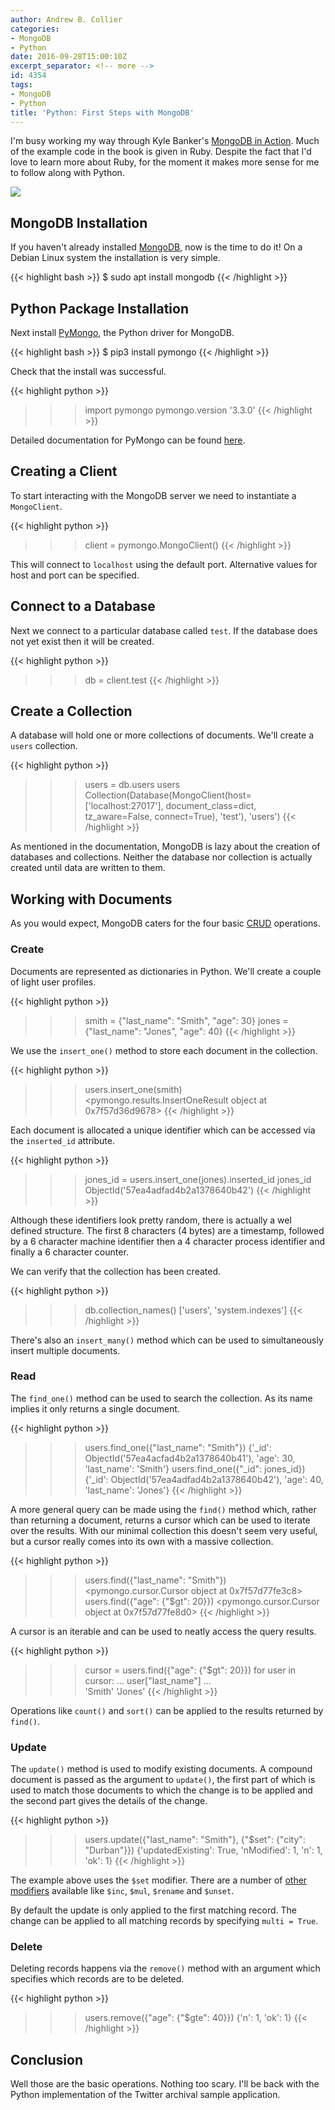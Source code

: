 ```yaml
---
author: Andrew B. Collier
categories:
- MongoDB
- Python
date: 2016-09-28T15:00:10Z
excerpt_separator: <!-- more -->
id: 4354
tags:
- MongoDB
- Python
title: 'Python: First Steps with MongoDB'
---
```


I'm busy working my way through Kyle Banker's [MongoDB in Action](https://www.manning.com/books/mongodb-in-action). Much of the example code in the book is given in Ruby. Despite the fact that I'd love to learn more about Ruby, for the moment it makes more sense for me to follow along with Python.

<!--more-->

<img src="/img/2016/09/mongodb-logo.png" >

## MongoDB Installation

If you haven't already installed [MongoDB](https://www.mongodb.com/), now is the time to do it! On a Debian Linux system the installation is very simple.

{{< highlight bash >}}
$ sudo apt install mongodb
{{< /highlight >}}

## Python Package Installation

Next install [PyMongo](https://github.com/mongodb/mongo-python-driver), the Python driver for MongoDB.

{{< highlight bash >}}
$ pip3 install pymongo
{{< /highlight >}}

Check that the install was successful.

{{< highlight python >}}
>>> import pymongo
>>> pymongo.version
'3.3.0'
{{< /highlight >}}

Detailed documentation for PyMongo can be found [here](https://api.mongodb.com/python/current/).

## Creating a Client

To start interacting with the MongoDB server we need to instantiate a `MongoClient`.

{{< highlight python >}}
>>> client = pymongo.MongoClient()
{{< /highlight >}}

This will connect to `localhost` using the default port. Alternative values for host and port can be specified.

## Connect to a Database

Next we connect to a particular database called `test`. If the database does not yet exist then it will be created.

{{< highlight python >}}
>>> db = client.test
{{< /highlight >}}

## Create a Collection

A database will hold one or more collections of documents. We'll create a `users` collection.

{{< highlight python >}}
>>> users = db.users
>>> users
Collection(Database(MongoClient(host=['localhost:27017'], document_class=dict, tz_aware=False, connect=True), 'test'), 'users')
{{< /highlight >}}

As mentioned in the documentation, MongoDB is lazy about the creation of databases and collections. Neither the database nor collection is actually created until data are written to them.

## Working with Documents

As you would expect, MongoDB caters for the four basic [CRUD](https://en.wikipedia.org/wiki/Create,_read,_update_and_delete) operations.

### Create

Documents are represented as dictionaries in Python. We'll create a couple of light user profiles.

{{< highlight python >}}
>>> smith = {"last_name": "Smith", "age": 30}
>>> jones = {"last_name": "Jones", "age": 40}
{{< /highlight >}}

We use the `insert_one()` method to store each document in the collection.

{{< highlight python >}}
>>> users.insert_one(smith)
<pymongo.results.InsertOneResult object at 0x7f57d36d9678>
{{< /highlight >}}

Each document is allocated a unique identifier which can be accessed via the `inserted_id` attribute.

{{< highlight python >}}
>>> jones_id = users.insert_one(jones).inserted_id
>>> jones_id
ObjectId('57ea4adfad4b2a1378640b42')
{{< /highlight >}}

Although these identifiers look pretty random, there is actually a wel defined structure. The first 8 characters (4 bytes) are a timestamp, followed by a 6 character machine identifier then a 4 character process identifier and finally a 6 character counter.

We can verify that the collection has been created.

{{< highlight python >}}
>>> db.collection_names()
['users', 'system.indexes']
{{< /highlight >}}

There's also an `insert_many()` method which can be used to simultaneously insert multiple documents.

### Read

The `find_one()` method can be used to search the collection. As its name implies it only returns a single document.

{{< highlight python >}}
>>> users.find_one({"last_name": "Smith"})
{'_id': ObjectId('57ea4acfad4b2a1378640b41'), 'age': 30, 'last_name': 'Smith'}
>>> users.find_one({"_id": jones_id})
{'_id': ObjectId('57ea4adfad4b2a1378640b42'), 'age': 40, 'last_name': 'Jones'}
{{< /highlight >}}

A more general query can be made using the `find()` method which, rather than returning a document, returns a cursor which can be used to iterate over the results. With our minimal collection this doesn't seem very useful, but a cursor really comes into its own with a massive collection.

{{< highlight python >}}
>>> users.find({"last_name": "Smith"})
<pymongo.cursor.Cursor object at 0x7f57d77fe3c8>
>>> users.find({"age": {"$gt": 20}})
<pymongo.cursor.Cursor object at 0x7f57d77fe8d0>
{{< /highlight >}}

A cursor is an iterable and can be used to neatly access the query results.

{{< highlight python >}}
>>> cursor = users.find({"age": {"$gt": 20}})
>>> for user in cursor:
...     user["last_name"]
...  
'Smith'
'Jones'
{{< /highlight >}}

Operations like `count()` and `sort()` can be applied to the results returned by `find()`.

### Update

The `update()` method is used to modify existing documents. A compound document is passed as the argument to `update()`, the first part of which is used to match those documents to which the change is to be applied and the second part gives the details of the change.

{{< highlight python >}}
>>> users.update({"last_name": "Smith"}, {"$set": {"city": "Durban"}})
{'updatedExisting': True, 'nModified': 1, 'n': 1, 'ok': 1}
{{< /highlight >}}

The example above uses the `$set` modifier. There are a number of [other modifiers](https://docs.mongodb.com/manual/reference/operator/update/#id1) available like `$inc`, `$mul`, `$rename` and `$unset`.

By default the update is only applied to the first matching record. The change can be applied to all matching records by specifying `multi = True`.

### Delete

Deleting records happens via the `remove()` method with an argument which specifies which records are to be deleted.

{{< highlight python >}}
>>> users.remove({"age": {"$gte": 40}})
{'n': 1, 'ok': 1}
{{< /highlight >}}

## Conclusion

Well those are the basic operations. Nothing too scary. I'll be back with the Python implementation of the Twitter archival sample application.
